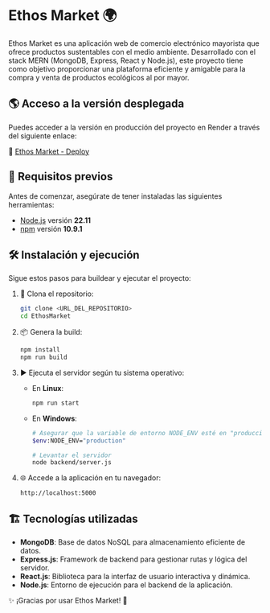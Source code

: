 # Ethos Market 🌍

Ethos Market es una aplicación web de comercio electrónico mayorista que ofrece productos sustentables con el medio ambiente. Desarrollado con el stack MERN (MongoDB, Express, React y Node.js), este proyecto tiene como objetivo proporcionar una plataforma eficiente y amigable para la compra y venta de productos ecológicos al por mayor.

## 🌎 Acceso a la versión desplegada

Puedes acceder a la versión en producción del proyecto en Render a través del siguiente enlace:

🔗 [Ethos Market - Deploy](https://hackathon-9hw7.onrender.com/)

## 🚀 Requisitos previos

Antes de comenzar, asegúrate de tener instaladas las siguientes herramientas:

- [Node.js](https://nodejs.org/) versión **22.11**
- [npm](https://www.npmjs.com/) versión **10.9.1**

## 🛠 Instalación y ejecución

Sigue estos pasos para buildear y ejecutar el proyecto:

1. 📂 Clona el repositorio:

   ```sh
   git clone <URL_DEL_REPOSITORIO>
   cd EthosMarket
   ```

2. 📦 Genera la build:

   ```sh
   npm install
   npm run build
   ```

3. ▶️ Ejecuta el servidor según tu sistema operativo:

   - En **Linux**:
     ```sh
     npm run start
     ```
   - En **Windows**:
     ```sh
     # Asegurar que la variable de entorno NODE_ENV esté en "producción"
     $env:NODE_ENV="production"
     
     # Levantar el servidor
     node backend/server.js
     ```

4. 🌐 Accede a la aplicación en tu navegador:

   ```
   http://localhost:5000
   ```

## 🏗 Tecnologías utilizadas

- **MongoDB**: Base de datos NoSQL para almacenamiento eficiente de datos.
- **Express.js**: Framework de backend para gestionar rutas y lógica del servidor.
- **React.js**: Biblioteca para la interfaz de usuario interactiva y dinámica.
- **Node.js**: Entorno de ejecución para el backend de la aplicación.

✨ ¡Gracias por usar Ethos Market! 🌱

